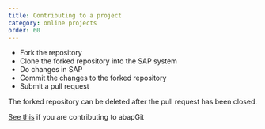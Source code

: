 ```yaml
---
title: Contributing to a project
category: online projects
order: 60
---
```


* Fork the repository
* Clone the forked repository into the SAP system
* Do changes in SAP
* Commit the changes to the forked repository
* Submit a pull request

The forked repository can be deleted after the pull request has been closed.

[See this](development/contributing.html) if you are contributing to abapGit
